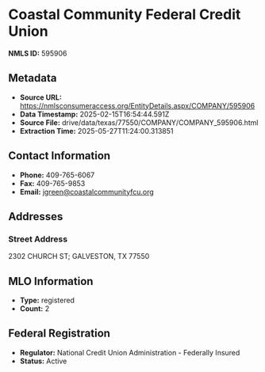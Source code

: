 # Coastal Community Federal Credit Union

**NMLS ID:** 595906

## Metadata
- **Source URL:** https://nmlsconsumeraccess.org/EntityDetails.aspx/COMPANY/595906
- **Data Timestamp:** 2025-02-15T16:54:44.591Z
- **Source File:** drive/data/texas/77550/COMPANY/COMPANY_595906.html
- **Extraction Time:** 2025-05-27T11:24:00.313851

## Contact Information
- **Phone:** 409-765-6067
- **Fax:** 409-765-9853
- **Email:** jgreen@coastalcommunityfcu.org

## Addresses
### Street Address
2302 CHURCH ST; GALVESTON, TX 77550

## MLO Information
- **Type:** registered
- **Count:** 2

## Federal Registration
- **Regulator:** National Credit Union Administration - Federally Insured
- **Status:** Active
